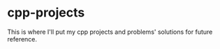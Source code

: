 # cpp-projects

This is where I'll put my cpp projects and problems' solutions for future reference.
